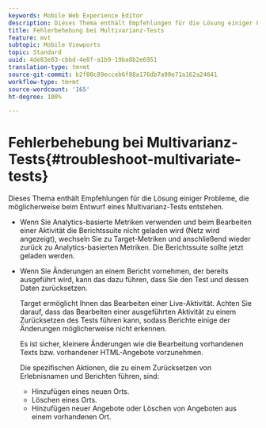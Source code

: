 ```yaml
---
keywords: Mobile Web Experience Editor
description: Dieses Thema enthält Empfehlungen für die Lösung einiger Probleme, die möglicherweise beim Entwurf eines Multivarianz-Tests entstehen.
title: Fehlerbehebung bei Multivarianz-Tests
feature: mvt
subtopic: Mobile Viewports
topic: Standard
uuid: 4de03e03-cbbd-4e8f-a1b9-19ba8b2e6951
translation-type: tm+mt
source-git-commit: b2f80c89ecceb6f88a176db7a90e71a162a24641
workflow-type: tm+mt
source-wordcount: '165'
ht-degree: 100%

---
```



# Fehlerbehebung bei Multivarianz-Tests{#troubleshoot-multivariate-tests}

Dieses Thema enthält Empfehlungen für die Lösung einiger Probleme, die möglicherweise beim Entwurf eines Multivarianz-Tests entstehen.

* Wenn Sie Analytics-basierte Metriken verwenden und beim Bearbeiten einer Aktivität die Berichtssuite nicht geladen wird (Netz wird angezeigt), wechseln Sie zu Target-Metriken und anschließend wieder zurück zu Analytics-basierten Metriken. Die Berichtssuite sollte jetzt geladen werden.
* Wenn Sie Änderungen an einem Bericht vornehmen, der bereits ausgeführt wird, kann das dazu führen, dass Sie den Test und dessen Daten zurücksetzen.

   Target ermöglicht Ihnen das Bearbeiten einer Live-Aktivität. Achten Sie darauf, dass das Bearbeiten einer ausgeführten Aktivität zu einem Zurücksetzen des Tests führen kann, sodass Berichte einige der Änderungen möglicherweise nicht erkennen.

   Es ist sicher, kleinere Änderungen wie die Bearbeitung vorhandenen Texts bzw. vorhandener HTML-Angebote vorzunehmen.

   Die spezifischen Aktionen, die zu einem Zurücksetzen von Erlebnisnamen und Berichten führen, sind:

   * Hinzufügen eines neuen Orts.
   * Löschen eines Orts.
   * Hinzufügen neuer Angebote oder Löschen von Angeboten aus einem vorhandenen Ort.

